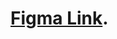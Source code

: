 # [Figma Link](https://www.figma.com/file/5e0j0s71LV1FxDqFksXtHp/Dinny-gren-website%2FIntern-Test?node-id=0%3A1&t=m3iqYtq83JB23a6L-0).
